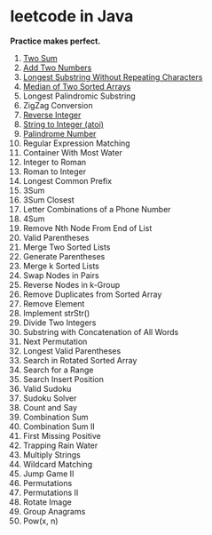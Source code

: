 # leetcode in Java
**Practice makes perfect.**

1. [Two Sum](1.%20Two%20Sum.md)
2. [Add Two Numbers](2.%20Add%20Two%20Numbers.md)
3. [Longest Substring Without Repeating Characters](3.%20Longest%20Substring%20Without%20Repeating%20Characters.md)
4. [Median of Two Sorted Arrays](4.%20Median%20of%20Two%20Sorted%20Arrays.md)
5. Longest Palindromic Substring
6. ZigZag Conversion
7. [Reverse Integer](7.%20Reverse%20Integer.md)	
8. [String to Integer (atoi)](8.%20String%20to%20Integer%20(atoi).md)
9. [Palindrome Number](9.%20Palindrome%20Number.md)
10. Regular Expression Matching
11. Container With Most Water
12. Integer to Roman
13. Roman to Integer	
14. Longest Common Prefix
15. 3Sum
16. 3Sum Closest
17. Letter Combinations of a Phone Number
18. 4Sum
19. Remove Nth Node From End of List
20. Valid Parentheses
21. Merge Two Sorted Lists
22. Generate Parentheses
23. Merge k Sorted Lists
24. Swap Nodes in Pairs	
25. Reverse Nodes in k-Group
26. Remove Duplicates from Sorted Array
27. Remove Element
28. Implement strStr()	
29. Divide Two Integers
30. Substring with Concatenation of All Words
31. Next Permutation
32. Longest Valid Parentheses
33. Search in Rotated Sorted Array
34. Search for a Range
35. Search Insert Position
36. Valid Sudoku	
37. Sudoku Solver
38. Count and Say
39. Combination Sum
40. Combination Sum II
41. First Missing Positive
42. Trapping Rain Water
43. Multiply Strings
44. Wildcard Matching
45. Jump Game II
46. Permutations
47. Permutations II
48. Rotate Image
49. Group Anagrams
50. Pow(x, n)

